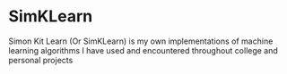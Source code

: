 # SimKLearn
Simon Kit Learn (Or SimKLearn) is my own implementations of machine learning algorithms I have used and encountered throughout college and personal projects
